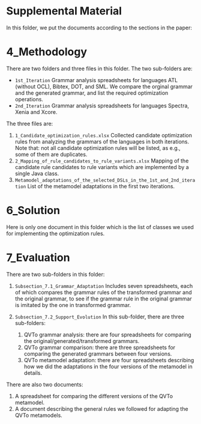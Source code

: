 # Supplemental Material
In this folder, we put the documents according to the sections in the paper:
# 4_Methodology
There are two folders and three files in this folder. The two sub-folders are:

 * `1st_Iteration` Grammar analysis spreadsheets for languages ATL (without OCL), Bibtex, DOT, and SML. 
We compare the orginal grammar and the generated grammar, and list the required optimization operations.
* `2nd_Iteration` Grammar analysis spreadsheets for languages Spectra, Xenia and Xcore.

The three files are:

 1. `1_Candidate_optimization_rules.xlsx` Collected candidate optimization rules from analyzing the grammars of the languages in both iterations. Note that: not all candidate optimization rules will be listed, as e.g., some of them are duplicates.
 1. `2_Mapping_of_rule_candidates_to_rule_variants.xlsx` Mapping of the candidate rule candidates to rule variants which are implemented by a single Java class.
 1. `Metamodel_adaptations_of_the_selected_DSLs_in_the_1st_and_2nd_iteration` List of the metamodel adaptations in the first two iterations.
 
# 6_Solution
Here is only one document in this folder which is the list of classes we used for implementing the optimization rules.

# 7_Evaluation

There are two sub-folders in this folder:

1. `Subsection_7.1_Grammar_Adaptation` 
Includes seven spreadsheets, each of which compares the grammar rules of the transformed grammar and the original grammar, to see if the grammar rule in the original grammar is imitated by the one in transformed grammar.
1. `Subsection_7.2_Support_Evolution`
In this sub-folder, there are three sub-folders:

	1. QVTo grammar analysis: there are four spreadsheets for comparing the original/generated/transformed grammars.
	1. QVTo grammar comparison: there are three spreadsheets for comparing the generated grammars between four versions.
	1. QVTo metamodel adaptation: there are four spreadsheets describing how we did the adaptations in the four versions of the metamodel in details.

There are also two documents:

1. A spreadsheet for comparing the different versions of the QVTo metamodel.
1. A document describing the general rules we followed for adapting the QVTo metamodels.